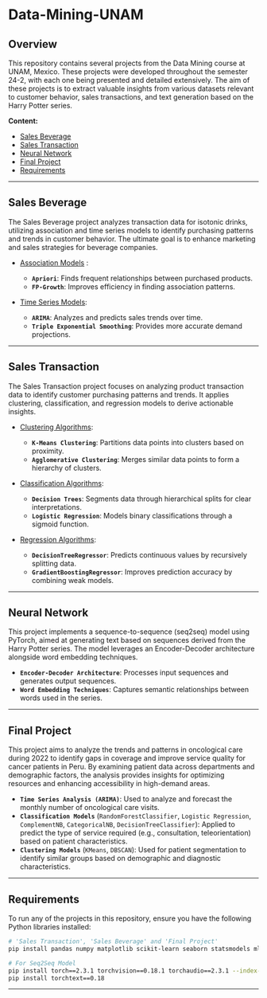 # Data-Mining-UNAM

## Overview
This repository contains several projects from the Data Mining course at UNAM, Mexico. These projects were developed throughout the semester 24-2, with each one being presented and detailed extensively. The aim of these projects is to extract valuable insights from various datasets relevant to customer behavior, sales transactions, and text generation based on the Harry Potter series.


**Content:**
* [Sales Beverage](#sales-beverage)
* [Sales Transaction](#sales-transaction)
* [Neural Network](#neural-network)
* [Final Project](#final-project)
* [Requirements](#requirements)

---

## Sales Beverage

The Sales Beverage project analyzes transaction data for isotonic drinks, utilizing association and time series models to identify purchasing patterns and trends in customer behavior. The ultimate goal is to enhance marketing and sales strategies for beverage companies.

* [Association Models](https://github.com/haroldeustaquio/Data-Mining-UNAM/blob/main/sales-beverage/association.ipynb) :
   - **``Apriori``**: Finds frequent relationships between purchased products.
   - **``FP-Growth``**: Improves efficiency in finding association patterns.

* [Time Series Models](https://github.com/haroldeustaquio/Data-Mining-UNAM/blob/main/sales-beverage/time_series.ipynb):
   - **``ARIMA``**: Analyzes and predicts sales trends over time.
   - **``Triple Exponential Smoothing``**: Provides more accurate demand projections.

---

## Sales Transaction

The Sales Transaction project focuses on analyzing product transaction data to identify customer purchasing patterns and trends. It applies clustering, classification, and regression models to derive actionable insights.

* [Clustering Algorithms](https://github.com/haroldeustaquio/Data-Mining-UNAM/blob/main/sales-transaction/clustering.ipynb):  
   - **``K-Means Clustering``**: Partitions data points into clusters based on proximity.
   - **``Agglomerative Clustering``**: Merges similar data points to form a hierarchy of clusters.

* [Classification Algorithms](https://github.com/haroldeustaquio/Data-Mining-UNAM/blob/main/sales-transaction/classification.ipynb):  
   - **``Decision Trees``**: Segments data through hierarchical splits for clear interpretations.
   - **``Logistic Regression``**: Models binary classifications through a sigmoid function.

* [Regression Algorithms](https://github.com/haroldeustaquio/Data-Mining-UNAM/blob/main/sales-transaction/regression.ipynb):  
   - **``DecisionTreeRegressor``**: Predicts continuous values by recursively splitting data.
   - **``GradientBoostingRegressor``**: Improves prediction accuracy by combining weak models.

---

## Neural Network

This project implements a sequence-to-sequence (seq2seq) model using PyTorch, aimed at generating text based on sequences derived from the Harry Potter series. The model leverages an Encoder-Decoder architecture alongside word embedding techniques.

- **``Encoder-Decoder Architecture``**: Processes input sequences and generates output sequences.
- **``Word Embedding Techniques``**: Captures semantic relationships between words used in the series.

---

## Final Project

This project aims to analyze the trends and patterns in oncological care during 2022 to identify gaps in coverage and improve service quality for cancer patients in Peru. By examining patient data across departments and demographic factors, the analysis provides insights for optimizing resources and enhancing accessibility in high-demand areas.

- **``Time Series Analysis (ARIMA)``**: Used to analyze and forecast the monthly number of oncological care visits.
- **``Classification Models``** (``RandomForestClassifier``, ``Logistic Regression``, ``ComplementNB``, ``CategoricalNB``, ``DecisionTreeClassifier``): Applied to predict the type of service required (e.g., consultation, teleorientation) based on patient characteristics.
- **``Clustering Models``** (``KMeans``, ``DBSCAN``): Used for patient segmentation to identify similar groups based on demographic and diagnostic characteristics.

---

## Requirements
To run any of the projects in this repository, ensure you have the following Python libraries installed:

```bash
# 'Sales Transaction', 'Sales Beverage' and 'Final Project'
pip install pandas numpy matplotlib scikit-learn seaborn statsmodels mlxtend shap

```

```bash
# For Seq2Seq Model
pip install torch==2.3.1 torchvision==0.18.1 torchaudio==2.3.1 --index-url https://download.pytorch.org/whl/cu121
pip install torchtext==0.18
```
----

